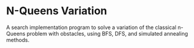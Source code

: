 # N-Queens Variation
A search implementation program to solve a variation of the classical n-Queens problem with obstacles, using BFS, DFS, and simulated annealing methods.